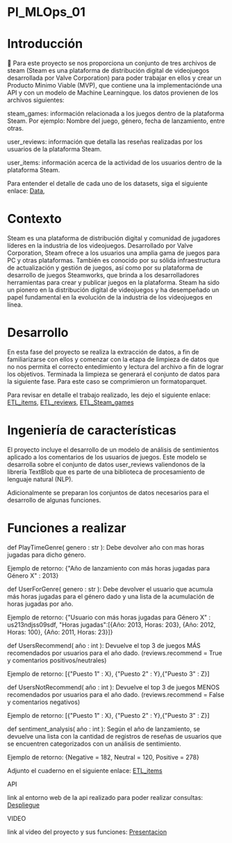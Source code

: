  # PI_MLOps_01 

  

  # Introducción 

📌 Para este proyecto se nos proporciona un conjunto de tres archivos de steam (Steam es una plataforma de distribución digital de videojuegos desarrollada por Valve Corporation) para poder trabajar en ellos y crear un Producto Minimo Viable (MVP), que contiene una la implementaciónde una API  y con un modelo de Machine Learningque. los datos provienen de los archivos siguientes: 

  

steam_games: información relacionada a los juegos dentro de la plataforma Steam. Por ejemplo: Nombre del juego, género, fecha de lanzamiento, entre otras. 

  

user_reviews: información que detalla las reseñas realizadas por los usuarios de la plataforma Steam. 

  

user_items: información acerca de la actividad de los usuarios dentro de la plataforma Steam. 

  

Para entender el detalle de cada uno de los datasets, siga el siguiente enlace: [Data](https://drive.google.com/drive/folders/1HqBG2-sUkz_R3h1dZU5F2uAzpRn7BSpj),  

  

# Contexto 

Steam es una plataforma de distribución digital y comunidad de jugadores líderes en la industria de los videojuegos. Desarrollado por Valve Corporation, Steam ofrece a los usuarios una amplia gama de juegos para PC y otras plataformas. También es conocido por su sólida infraestructura de actualización y gestión de juegos, así como por su plataforma de desarrollo de juegos Steamworks, que brinda a los desarrolladores herramientas para crear y publicar juegos en la plataforma. Steam ha sido un pionero en la distribución digital de videojuegos y ha desempeñado un papel fundamental en la evolución de la industria de los videojuegos en línea. 

  

# Desarrollo  

En esta fase del proyecto se realiza la extracción de datos, a fin de familiarizarse con ellos y comenzar con la etapa de limpieza de datos que no nos permita el correcto entedimiento y lectura del archivo a fin de lograr los objetivos. Terminada la limpieza se generará el conjunto de datos para la siguiente fase. Para este caso se comprimieron un formatoparquet. 

  

Para revisar en detalle el trabajo realizado, les dejo el siguiente enlace: [ETL_items](https://github.com/rafaelalvarez702/PI_MLOps_01/blob/main/ETL_items.ipynb),  [ETL_reviews](https://github.com/rafaelalvarez702/PI_MLOps_01/blob/main/ETL_reviews.ipynb), [ETL_Steam_games](https://github.com/rafaelalvarez702/PI_MLOps_01/blob/main/ETL_steam_games.ipynb) 

  

# Ingeniería de características 

El proyecto incluye el desarrollo de un modelo de análisis de sentimientos aplicado a los comentarios de los usuarios de juegos. Este modelo se desarrolla sobre el conjunto de datos user_reviews valiendonos de la librería TextBlob que  es parte de una biblioteca de procesamiento de lenguaje natural (NLP). 

Adicionalmente se preparan los conjuntos de datos necesarios para el desarrollo de algunas funciones. 

  

# Funciones a realizar 

def PlayTimeGenre( genero : str ): Debe devolver año con mas horas jugadas para dicho género. 

Ejemplo de retorno: {"Año de lanzamiento con más horas jugadas para Género X" : 2013} 

  

def UserForGenre( genero : str ): Debe devolver el usuario que acumula más horas jugadas para el género dado y una lista de la acumulación de horas jugadas por año. 

Ejemplo de retorno: {"Usuario con más horas jugadas para Género X" : us213ndjss09sdf, "Horas jugadas":[{Año: 2013, Horas: 203}, {Año: 2012, Horas: 100}, {Año: 2011, Horas: 23}]} 

  

def UsersRecommend( año : int ): Devuelve el top 3 de juegos MÁS recomendados por usuarios para el año dado. (reviews.recommend = True y comentarios positivos/neutrales) 

Ejemplo de retorno: [{"Puesto 1" : X}, {"Puesto 2" : Y},{"Puesto 3" : Z}] 

  

def UsersNotRecommend( año : int ): Devuelve el top 3 de juegos MENOS recomendados por usuarios para el año dado. (reviews.recommend = False y comentarios negativos) 

Ejemplo de retorno: [{"Puesto 1" : X}, {"Puesto 2" : Y},{"Puesto 3" : Z}] 

  

def sentiment_analysis( año : int ): Según el año de lanzamiento, se devuelve una lista con la cantidad de registros de reseñas de usuarios que se encuentren categorizados con un análisis de sentimiento. 

Ejemplo de retorno: {Negative = 182, Neutral = 120, Positive = 278} 

Adjunto el cuaderno en el siguiente enlace:  [ETL_items](https://github.com/rafaelalvarez702/PI_MLOps_01/blob/main/funciones_api.ipynb) 

  

API 

link al entorno web de la api realizado para poder realizar consultas: [Despliegue](https://rafaelalvarez702-pi-mlops-01-hdhw.onrender.com/docs) 

  

VIDEO 

link al video del proyecto y sus funciones: [Presentacion](https://rafaelalvarez702-pi-mlops-01-hdhw.onrender.com/docs)
